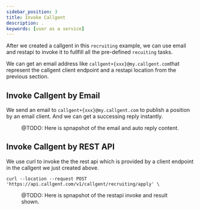 ```yaml
---
sidebar_position: 3
title: Invoke Callgent
description: .
keywords: [user as a service]
---
```

After we created a callgent in this ```recruiting``` example, we can use email and restapi to invoke it to fullfill all the pre-defined ```recuiting``` tasks.

<!-- In the above callgent, we connect a two client endpoints with it, one is email type client endpoint, another is restapi type client endpoint. First we try to use email to invoke the callgent to show how to fullfill all recuit tasks. 

:::info
As we mentioned in the previous section, we have three cases in this recruit example.
1. publish a position
2. apply a position
3. reply the application
::: -->
We can get an email address like ```callgent+{xxx}@my.callgent.com```that represent the callgent client endpoint and a restapi location from the previous section.

## Invoke Callgent by Email
<!-- ### publish a position
1. **Publish a position.** HR user send an email to the callgent email type client endpoint which have a unique email address just like 'callgent-```{uinique-id}```@callgent.com';
2. Callgent will reply to the user with an email indicating whether the request is successful or has failed, and meanwhile the successful email contains a link to the position detail page.
3. **Apply a position.** Applicant user can visit that page via the link. On that position detail page, user can see the position detail and apply for the position. After click the apply button, it calls a email sending service to send an email to the user，in fact it use a 'mailto' protocol on that page.
4. **Reply the application.** After the applicant user apply for the position, the callgent will redirect the application to the HR user. And hr can reply the application by email, then the applicant user will receive the email which is replied by the HR user. -->
We send an email to ```callgent+{xxx}@my.callgent.com``` to publish a position by an email client. And we can get a successing reply instantly.

<figure>
@TODO: Here is spnapshot of the email and auto reply content.
</figure>

## Invoke Callgent by REST API
<!-- 
1. **Publish a position.** HR user send an email to the callgent email type client endpoint which have a unique email address just like 'callgent-```{uinique-id}```@callgent.com';
2. Callgent will reply to the user with an email indicating whether the request is successful or has failed, and meanwhile the successful email contains a link to the position detail page.
3. **Apply a position.** Applicant user can visit that page via the link. On that position detail page, user can see the position detail and apply for the position. After click the apply button, it calls a email sending service to send an email to the user，in fact it use a 'mailto' protocol on that page.
4. **Reply the application.** After the applicant user apply for the position, the callgent will redirect the application to the HR user. And hr can reply the application by email, then the applicant user will receive the email which is replied by the HR user. 
-->
We use curl to invoke the the rest api which is provided by a client endpoint in the callgent we just created above.

```curl
curl --location --request POST 'https://api.callgent.com/v1/callgent/recruiting/apply' \
```

<figure>
@TODO: Here is spnapshot of the restapi invoke and result shown.
</figure>
